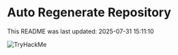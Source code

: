 # Auto Regenerate Repository

This README was last updated: 2025-07-31 15:11:10

 ![TryHackMe](https://tryhackme.com/badge/533634)